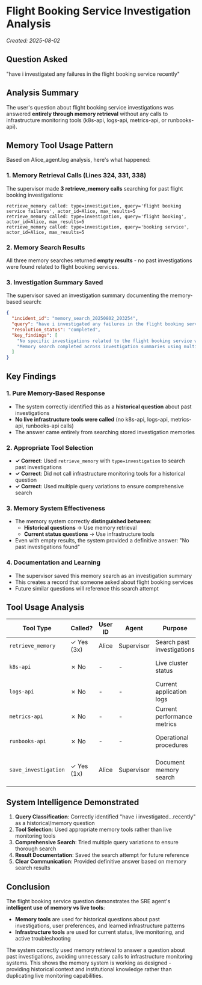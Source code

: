 # Flight Booking Service Investigation Analysis

*Created: 2025-08-02*

## Question Asked
"have i investigated any failures in the flight booking service recently"

## Analysis Summary

The user's question about flight booking service investigations was answered **entirely through memory retrieval** without any calls to infrastructure monitoring tools (k8s-api, logs-api, metrics-api, or runbooks-api).

## Memory Tool Usage Pattern

Based on Alice_agent.log analysis, here's what happened:

### 1. Memory Retrieval Calls (Lines 324, 331, 338)
The supervisor made **3 retrieve_memory calls** searching for past flight booking investigations:

```
retrieve_memory called: type=investigation, query='flight booking service failures', actor_id=Alice, max_results=5
retrieve_memory called: type=investigation, query='flight booking', actor_id=Alice, max_results=5  
retrieve_memory called: type=investigation, query='booking service', actor_id=Alice, max_results=5
```

### 2. Memory Search Results
All three memory searches returned **empty results** - no past investigations were found related to flight booking services.

### 3. Investigation Summary Saved
The supervisor saved an investigation summary documenting the memory-based search:

```json
{
  "incident_id": "memory_search_20250802_203254",
  "query": "have i investigated any failures in the flight booking service recently",
  "resolution_status": "completed",
  "key_findings": [
    "No specific investigations related to the flight booking service were found in past investigation records",
    "Memory search completed across investigation summaries using multiple query variations"
  ]
}
```

## Key Findings

### 1. **Pure Memory-Based Response**
- The system correctly identified this as a **historical question** about past investigations
- **No live infrastructure tools were called** (no k8s-api, logs-api, metrics-api, runbooks-api calls)
- The answer came entirely from searching stored investigation memories

### 2. **Appropriate Tool Selection** 
- **✓ Correct**: Used `retrieve_memory` with `type=investigation` to search past investigations
- **✓ Correct**: Did not call infrastructure monitoring tools for a historical question
- **✓ Correct**: Used multiple query variations to ensure comprehensive search

### 3. **Memory System Effectiveness**
- The memory system correctly **distinguished between**:
  - **Historical questions** → Use memory retrieval
  - **Current status questions** → Use infrastructure tools
- Even with empty results, the system provided a definitive answer: "No past investigations found"

### 4. **Documentation and Learning**
- The supervisor saved this memory search as an investigation summary
- This creates a record that someone asked about flight booking services
- Future similar questions will reference this search attempt

## Tool Usage Analysis

| Tool Type | Called? | User ID | Agent | Purpose | Result |
|-----------|---------|---------|-------|---------|---------|
| `retrieve_memory` | ✓ Yes (3x) | Alice | Supervisor | Search past investigations | No results found |
| `k8s-api` | ✗ No | - | - | Live cluster status | Not needed for historical question |
| `logs-api` | ✗ No | - | - | Current application logs | Not needed for historical question |
| `metrics-api` | ✗ No | - | - | Current performance metrics | Not needed for historical question |
| `runbooks-api` | ✗ No | - | - | Operational procedures | Not needed for historical question |
| `save_investigation` | ✓ Yes (1x) | Alice | Supervisor | Document memory search | Successfully saved search summary |

## System Intelligence Demonstrated

1. **Query Classification**: Correctly identified "have i investigated...recently" as a historical/memory question
2. **Tool Selection**: Used appropriate memory tools rather than live monitoring tools
3. **Comprehensive Search**: Tried multiple query variations to ensure thorough search
4. **Result Documentation**: Saved the search attempt for future reference
5. **Clear Communication**: Provided definitive answer based on memory search results

## Conclusion

The flight booking service question demonstrates the SRE agent's **intelligent use of memory vs live tools**:

- **Memory tools** are used for historical questions about past investigations, user preferences, and learned infrastructure patterns
- **Infrastructure tools** are used for current status, live monitoring, and active troubleshooting

The system correctly used memory retrieval to answer a question about past investigations, avoiding unnecessary calls to infrastructure monitoring systems. This shows the memory system is working as designed - providing historical context and institutional knowledge rather than duplicating live monitoring capabilities.